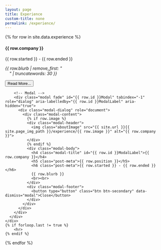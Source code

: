 ```yaml
---
layout: page
title: Experience
custom-title: none
permalink: /experience/
---
```


<div class="experience-wrapper">
  {% for row in site.data.experience %}
    <div class="card text-center">
      <div class="card-body">
        <h4 class="card-title">{{ row.company }}</h4>
        <p class="post-meta">{{ row.started }} - {{ row.ended }}</p>
        <p class="card-text"> <i>{{ row.blurb | remove_first: "<br>&emsp;" | truncatewords: 30 }}</i></p>
        <button type="button" class="btn btn-primary btn-sm" data-toggle="modal" data-target="#{{ row.id }}Modal">Read More...</button>
        
        <!-- Modal -->
        <div class="modal fade" id="{{ row.id }}Modal" tabindex="-1" role="dialog" aria-labelledby="{{ row.id }}ModalLabel" aria-hidden="true">
          <div class="modal-dialog" role="document">
            <div class="modal-content">
              {% if row.image %}
              <div class="modal-header">
                <img class="aboutImage" src="{{ site.url }}{{ site.page_img_path }}/experience/{{ row.image }}" alt="{{ row.company }}">
              </div>
              {% endif %}
              <div class="modal-body">
                <h4 class="modal-title" id="{{ row.id }}ModalLabel">{{ row.company }}</h4>
                <h5 class="post-meta">{{ row.position }}</h5>
                <h6 class="post-meta">{{ row.started }} - {{ row.ended }}</h6>
                {{ row.blurb }}
                <br><br>
              </div>
              <div class="modal-footer">
                <button type="button" class="btn btn-secondary" data-dismiss="modal">Close</button>
              </div>
            </div>
          </div>
        </div>
      </div>
    </div>
    {% if forloop.last != true %}
        <hr>
    {% endif %}
  {% endfor %}
</div>
